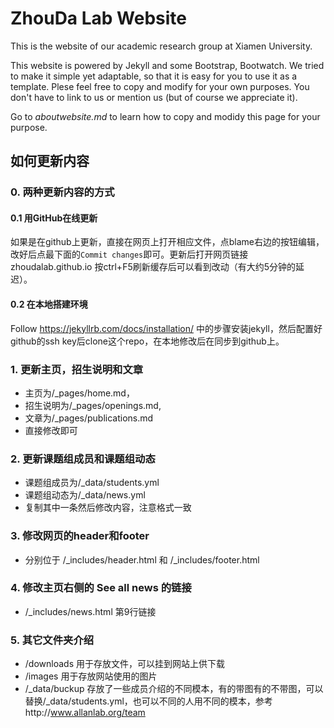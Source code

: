 # ZhouDa Lab Website

This is the website of our academic research group at Xiamen University.

This website is powered by Jekyll and some Bootstrap, Bootwatch. We tried to make it simple yet adaptable, so that it is easy for you to use it as a template. Plese feel free to copy and modify for your own purposes.  You don't have to link to us or mention us (but of course we appreciate it).

Go to *aboutwebsite.md*  to learn how to copy and modidy this page for your purpose. 

## 如何更新内容

### 0. 两种更新内容的方式
#### 0.1 用GitHub在线更新
如果是在github上更新，直接在网页上打开相应文件，点blame右边的按钮编辑，改好后点最下面的`Commit changes`即可。更新后打开网页链接 zhoudalab.github.io 按ctrl+F5刷新缓存后可以看到改动（有大约5分钟的延迟）。  
#### 0.2 在本地搭建环境
Follow https://jekyllrb.com/docs/installation/ 中的步骤安装jekyll，然后配置好github的ssh key后clone这个repo，在本地修改后在同步到github上。
### 1. 更新主页，招生说明和文章
- 主页为/_pages/home.md，  
- 招生说明为/_pages/openings.md,  
- 文章为/_pages/publications.md  
- 直接修改即可  
### 2. 更新课题组成员和课题组动态
- 课题组成员为/_data/students.yml
- 课题组动态为/_data/news.yml
- 复制其中一条然后修改内容，注意格式一致
### 3. 修改网页的header和footer
- 分别位于 /_includes/header.html 和 /_includes/footer.html
### 4. 修改主页右侧的 See all news 的链接
- /_includes/news.html 第9行链接
### 5. 其它文件夹介绍
- /downloads 用于存放文件，可以挂到网站上供下载
- /images 用于存放网站使用的图片
- /_data/buckup 存放了一些成员介绍的不同模本，有的带图有的不带图，可以替换/_data/students.yml，也可以不同的人用不同的模本，参考http://www.allanlab.org/team
